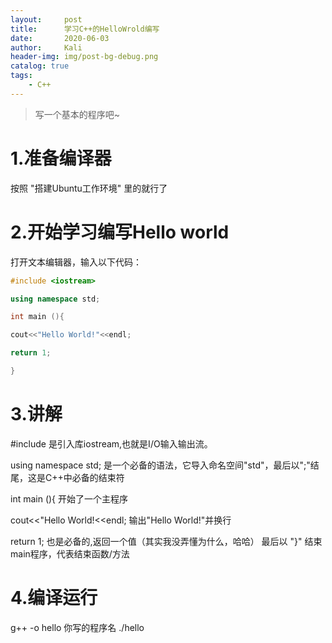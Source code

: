 ```yaml
---
layout:     post
title:      学习C++的HelloWrold编写
date:       2020-06-03
author:     Kali
header-img: img/post-bg-debug.png
catalog: true
tags:
    - C++
---
```

>写一个基本的程序吧~ 

# 1.准备编译器

按照 "搭建Ubuntu工作环境" 里的就行了 

# 2.开始学习编写Hello world

打开文本编辑器，输入以下代码：


```c++
#include <iostream>

using namespace std;

int main (){

cout<<"Hello World!"<<endl;

return 1;

}
```

# 3.讲解

#include <iostream> 是引入库iostream,也就是I/O输入输出流。

using namespace std; 是一个必备的语法，它导入命名空间"std"，最后以";"结尾，这是C++中必备的结束符

int main (){ 开始了一个主程序

cout<<"Hello World!<<endl; 输出"Hello World!"并换行

return 1; 也是必备的,返回一个值（其实我没弄懂为什么，哈哈）
最后以 "}" 结束main程序，代表结束函数/方法

 # 4.编译运行
 
 g++ -o hello 你写的程序名
 ./hello


